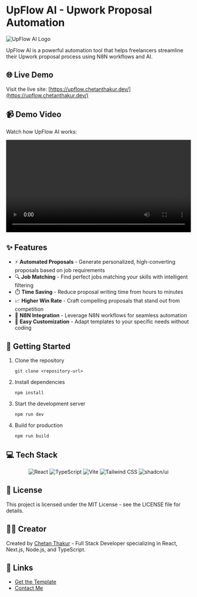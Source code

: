 # UpFlow AI - Upwork Proposal Automation

![UpFlow AI Logo](/lovable-uploads/d4b10973-99f4-4b22-a934-2f2eb6544791.png)

UpFlow AI is a powerful automation tool that helps freelancers streamline their Upwork proposal process using N8N workflows and AI.

## 🌐 Live Demo

Visit the live site: [https://upflow.chetanthakur.dev/](https://upflow.chetanthakur.dev/)

## 📹 Demo Video

Watch how UpFlow AI works:

<video width="100%" controls>
  <source src="/lovable-uploads/Final.mp4" type="video/mp4">
  Your browser does not support the video tag.
</video>

## ✨ Features

- ⚡ **Automated Proposals** - Generate personalized, high-converting proposals based on job requirements
- 🔍 **Job Matching** - Find perfect jobs matching your skills with intelligent filtering
- ⏱️ **Time Saving** - Reduce proposal writing time from hours to minutes
- 📈 **Higher Win Rate** - Craft compelling proposals that stand out from competition
- 🧩 **N8N Integration** - Leverage N8N workflows for seamless automation
- 🔄 **Easy Customization** - Adapt templates to your specific needs without coding

## 🚀 Getting Started

1. Clone the repository
   ```
   git clone <repository-url>
   ```

2. Install dependencies
   ```
   npm install
   ```

3. Start the development server
   ```
   npm run dev
   ```

4. Build for production
   ```
   npm run build
   ```

## 💻 Tech Stack

<div align="center">
  <img src="https://img.shields.io/badge/React-61DAFB?style=for-the-badge&logo=react&logoColor=black" alt="React" />
  <img src="https://img.shields.io/badge/TypeScript-3178C6?style=for-the-badge&logo=typescript&logoColor=white" alt="TypeScript" />
  <img src="https://img.shields.io/badge/Vite-646CFF?style=for-the-badge&logo=vite&logoColor=white" alt="Vite" />
  <img src="https://img.shields.io/badge/Tailwind_CSS-38B2AC?style=for-the-badge&logo=tailwind-css&logoColor=white" alt="Tailwind CSS" />
  <img src="https://img.shields.io/badge/shadcn/ui-000000?style=for-the-badge&logo=shadcnui&logoColor=white" alt="shadcn/ui" />
</div>

## 📄 License

This project is licensed under the MIT License - see the LICENSE file for details.

## 👨‍💻 Creator

Created by [Chetan Thakur](https://linktree.com/chetelise) - Full Stack Developer specializing in React, Next.js, Node.js, and TypeScript.

## 🔗 Links

- [Get the Template](https://tchetan.gumroad.com/l/upwork-automation-n8n-template)
- [Contact Me](https://linktree.com/chetelise)
